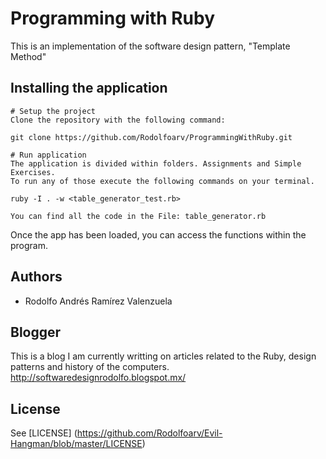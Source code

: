 # Programming with Ruby

This is an implementation of the software design pattern, "Template Method"


## Installing the application
    # Setup the project
    Clone the repository with the following command:

    git clone https://github.com/Rodolfoarv/ProgrammingWithRuby.git

    # Run application
    The application is divided within folders. Assignments and Simple Exercises.
    To run any of those execute the following commands on your terminal.

    ruby -I . -w <table_generator_test.rb>

    You can find all the code in the File: table_generator.rb

Once the app has been loaded, you can access the functions within the program.


## Authors

- Rodolfo Andrés Ramírez Valenzuela

## Blogger

This is a blog I am currently writting on articles related to the Ruby, design patterns and history of the computers.
http://softwaredesignrodolfo.blogspot.mx/

## License

See [LICENSE] (https://github.com/Rodolfoarv/Evil-Hangman/blob/master/LICENSE)

